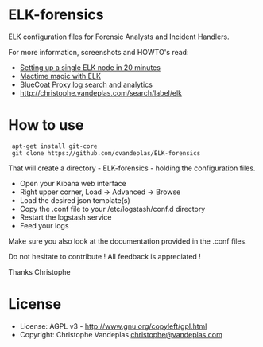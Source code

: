 ELK-forensics
=============

ELK configuration files for Forensic Analysts and Incident Handlers.

For more information, screenshots and HOWTO's read:

* [Setting up a single ELK node in 20 minutes](http://christophe.vandeplas.com/2014/06/setting-up-single-node-elk-in-20-minutes.html)
* [Mactime magic with ELK](http://christophe.vandeplas.com/2014/06/mactime-magic-with-elk.html)
* [BlueCoat Proxy log search and analytics](http://christophe.vandeplas.com/2014/07/bluecoat-proxy-log-search-and-analytics.html)
* http://christophe.vandeplas.com/search/label/elk


How to use
==========

     apt-get install git-core
     git clone https://github.com/cvandeplas/ELK-forensics

That will create a directory - ELK-forensics - holding the configuration files.

 - Open your Kibana web interface
 - Right upper corner, Load -> Advanced -> Browse
 - Load the desired json template(s)
 - Copy the .conf file to your /etc/logstash/conf.d directory
 - Restart the logstash service
 - Feed your logs

Make sure you also look at the documentation provided in the .conf files. 

Do not hesitate to contribute !
All feedback is appreciated !

Thanks 
Christophe

License
=======
* License: AGPL v3 - http://www.gnu.org/copyleft/gpl.html 
* Copyright: Christophe Vandeplas <christophe@vandeplas.com>
